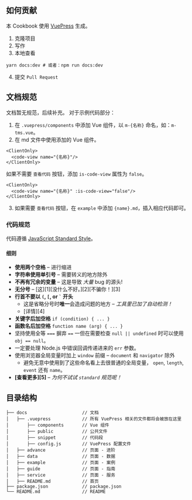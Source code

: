 ## 如何贡献
本 Cookbook 使用 [VuePress](https://vuepress.vuejs.org/zh/) 生成。
1. 克隆项目
2. 写作
3. 本地查看
```
yarn docs:dev # 或者：npm run docs:dev
```
4. 提交 `Pull Request`

## 文档规范
文档暂无规范，后续补充。
对于示例代码部分：
1. 在 `.vuepress/components` 中添加 Vue 组件，以 `m-{名称}` 命名，如：`m-tms.vue`。
2. 在 md 文件中使用添加的 Vue 组件。
```
<ClientOnly>
  <code-view name="{名称}"/>
</ClientOnly>
```
如果不需要 `查看代码` 按钮，添加 `is-code-view` 属性为 `false`。
```
<ClientOnly>
  <code-view name="{名称}" :is-code-view="false"/>
</ClientOnly>
```
3. 如果需要 `查看代码` 按钮，在 `example` 中添加 `{name}.md`，插入相应代码即可。

### 代码规范
代码遵循 [JavaScript Standard Style](https://github.com/standard/standard/blob/master/docs/README-zhcn.md)。

#### 细则
- **使用两个空格** – 进行缩进
- **字符串使用单引号** – 需要转义的地方除外
- **不再有冗余的变量** – 这是导致 *大量* bug 的源头!
- **无分号** – [这][1][没什么不好。][2][不骗你！][3]
- **行首不要以 `(`, `[`, or `` ` `` 开头**
  - 这是省略分号时**唯一**会造成问题的地方 – *工具里已加了自动检测！*
  - [详情][4]
- **关键字后加空格** `if (condition) { ... }`
- **函数名后加空格** `function name (arg) { ... }`
- 坚持使用全等 `===` 摒弃 `==` 一但在需要检查 `null || undefined` 时可以使用 `obj == null`。
- 一定要处理 Node.js 中错误回调传递进来的 `err` 参数。
- 使用浏览器全局变量时加上 `window` 前缀 – `document` 和 `navigator` 除外
  - 避免无意中使用到了这些命名看上去很普通的全局变量， `open`, `length`,
    `event` 还有 `name`。
- **[查看更多][5]** – *为何不试试 `standard` 规范呢！*

## 目录结构
```
├── docs                     // 文档
│   ├── .vuepress            // 所有 VuePress 相关的文件都将会被放在这里
│       ├── components       // Vue 组件
│       ├── public           // 公共文件
│       ├── snippet          // 代码段
│       ├── config.js        // VuePress 配置文件
│   ├── advance              // 页面 - 进阶
│   ├── data                 // 页面 - 数据
│   ├── example              // 页面 - 案例
│   ├── guide                // 页面 - 指南
│   ├── service              // 页面 - 服务
│   ├── README.md            // 首页
├── package.json             // package.json
└── README.md                // README
```
